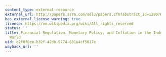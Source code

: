 ```yaml
---
content_type: external-resource
external_url: http://papers.ssrn.com/sol3/papers.cfm?abstract_id=1290767
has_external_license_warning: true
license: https://en.wikipedia.org/wiki/All_rights_reserved
status: ''
title: Financial Regulation, Monetary Policy, and Inflation in the Industrialized
  World
uid: c2f0f0ce-b32f-42db-9774-631a4cf5617e
wayback_url: ''
---
```


